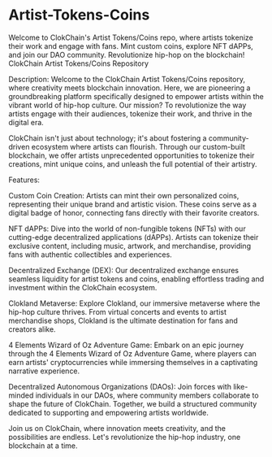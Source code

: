 # Artist-Tokens-Coins
Welcome to ClokChain's Artist Tokens/Coins repo, where artists tokenize their work and engage with fans. Mint custom coins, explore NFT dAPPs, and join our DAO community. Revolutionize hip-hop on the blockchain!
ClokChain Artist Tokens/Coins Repository

Description:
Welcome to the ClokChain Artist Tokens/Coins repository, where creativity meets blockchain innovation. Here, we are pioneering a groundbreaking platform specifically designed to empower artists within the vibrant world of hip-hop culture. Our mission? To revolutionize the way artists engage with their audiences, tokenize their work, and thrive in the digital era.

ClokChain isn't just about technology; it's about fostering a community-driven ecosystem where artists can flourish. Through our custom-built blockchain, we offer artists unprecedented opportunities to tokenize their creations, mint unique coins, and unleash the full potential of their artistry.

Features:

Custom Coin Creation: Artists can mint their own personalized coins, representing their unique brand and artistic vision. These coins serve as a digital badge of honor, connecting fans directly with their favorite creators.

NFT dAPPs: Dive into the world of non-fungible tokens (NFTs) with our cutting-edge decentralized applications (dAPPs). Artists can tokenize their exclusive content, including music, artwork, and merchandise, providing fans with authentic collectibles and experiences.

Decentralized Exchange (DEX): Our decentralized exchange ensures seamless liquidity for artist tokens and coins, enabling effortless trading and investment within the ClokChain ecosystem.

Clokland Metaverse: Explore Clokland, our immersive metaverse where the hip-hop culture thrives. From virtual concerts and events to artist merchandise shops, Clokland is the ultimate destination for fans and creators alike.

4 Elements Wizard of Oz Adventure Game: Embark on an epic journey through the 4 Elements Wizard of Oz Adventure Game, where players can earn artists' cryptocurrencies while immersing themselves in a captivating narrative experience.

Decentralized Autonomous Organizations (DAOs): Join forces with like-minded individuals in our DAOs, where community members collaborate to shape the future of ClokChain. Together, we build a structured community dedicated to supporting and empowering artists worldwide.

Join us on ClokChain, where innovation meets creativity, and the possibilities are endless. Let's revolutionize the hip-hop industry, one blockchain at a time.
